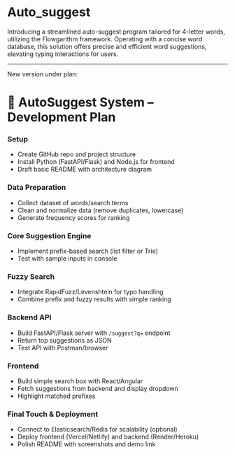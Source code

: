 # Auto_suggest
Introducing a streamlined auto-suggest program tailored for 4-letter words, utilizing the Flowgarithm framework. Operating with a concise word database, this solution offers precise and efficient word suggestions, elevating typing interactions for users.

---

New version under plan:

# 📆 AutoSuggest System – Development Plan

### **Setup**
- Create GitHub repo and project structure  
- Install Python (FastAPI/Flask) and Node.js for frontend  
- Draft basic README with architecture diagram  

### **Data Preparation**
- Collect dataset of words/search terms  
- Clean and normalize data (remove duplicates, lowercase)  
- Generate frequency scores for ranking  

### **Core Suggestion Engine**
- Implement prefix-based search (list filter or Trie)  
- Test with sample inputs in console  

### **Fuzzy Search**
- Integrate RapidFuzz/Levenshtein for typo handling  
- Combine prefix and fuzzy results with simple ranking  

### **Backend API**
- Build FastAPI/Flask server with `/suggest?q=` endpoint  
- Return top suggestions as JSON  
- Test API with Postman/browser  

### **Frontend**
- Build simple search box with React/Angular  
- Fetch suggestions from backend and display dropdown  
- Highlight matched prefixes  

### **Final Touch & Deployment**
- Connect to Elasticsearch/Redis for scalability (optional)  
- Deploy frontend (Vercel/Netlify) and backend (Render/Heroku)  
- Polish README with screenshots and demo link  
